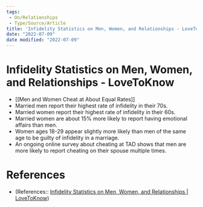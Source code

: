 ```yaml
---
tags:
 - On/Relationships
 - Type/Source/Article
title: 'Infidelity Statistics on Men, Women, and Relationships - LoveToKnow'
date: "2022-07-09"
date modified: "2022-07-09"
---
```


# Infidelity Statistics on Men, Women, and Relationships - LoveToKnow
- [[Men and Women Cheat at About Equal Rates]]
- Married men report their highest rate of infidelity in their 70s.
- Married women report their highest rate of infidelity in their 60s.
- Married women are about 15% more likely to report having emotional affairs than men.
- Women ages 18-29 appear slightly more likely than men of the same age to be guilty of infidelity in a marriage.
- An ongoing online survey about cheating at TAD shows that men are more likely to report cheating on their spouse multiple times.
# References
- (References:: [Infidelity Statistics on Men, Women, and Relationships | LoveToKnow](https://divorce.lovetoknow.com/Rates_of_Divorce_for_Adultery_and_Infidelity))
